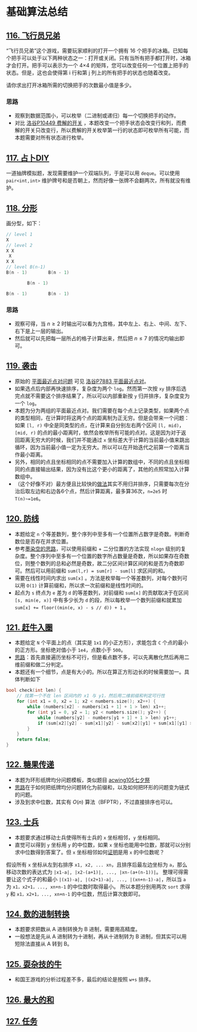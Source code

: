 # 基础算法总结

## [116. 飞行员兄弟](https://www.acwing.com/problem/content/118/)

“飞行员兄弟”这个游戏，需要玩家顺利的打开一个拥有 16 个把手的冰箱。已知每个把手可以处于以下两种状态之一：打开或关闭。只有当所有把手都打开时，冰箱才会打开。把手可以表示为一个 4×4 的矩阵，您可以改变任何一个位置上把手的状态。但是，这也会使得第 i 行和第 j 列上的所有把手的状态也随着改变。

请你求出打开冰箱所需的切换把手的次数最小值是多少。

### 思路

- 观察到数据范围小，可以枚举（二进制或递归）每一个切换把手的动作。
- 对比 [洛谷P10449 费解的开关](https://www.luogu.com.cn/problem/P10449) ，本题改变一个把手状态会改变行和列，而费解的开关只改变行，所以费解的开关枚举第一行的状态即可枚举所有可能，而本题需要对所有状态进行枚举。

## [117. 占卜DIY](https://www.acwing.com/problem/content/119/)

一道抽牌模拟题，发现需要维护一个双端队列，于是可以用 `deque`。可以使用 `pair<int,int>` 维护牌号和是否朝上，然而好像一张牌不会翻两次，所有就没有维护。

## [118. 分形](https://www.acwing.com/problem/content/120/)

画分型，如下：

```c++
// level 1
X
// level 2
X X
 X
X X
// level B(n-1)
B(n - 1)        B(n - 1)

        B(n - 1)

B(n - 1)        B(n - 1)
```

### 思路

- 观察可得，当 $n\geq 2$ 时输出可以看为九宫格，其中左上、右上、中间、左下、右下是上一层的输出。
- 然后就可以先把每一层所占的格子计算出来，然后把 $n\leq 7$ 的情况均输出即可。

## [119. 袭击](https://www.acwing.com/problem/content/121/)

- 原始的 [平面最近点对问题](https://oi-wiki.org/geometry/nearest-points/) 可见 [洛谷P7883 平面最近点对](https://www.luogu.com.cn/problem/P7883)。
- 如果选点后内部再快速排序，复杂度为两个 `log`。然而第一次按 `xy` 排序后选完点就不需要这个排序结果了，所以可以内部重新按 `y` 归并排序，复杂度变为一个 `log`。
- 本题为分为两组的平面最近点对。我们需要在每个点上记录类型，如果两个点的类型相同，在计算时将这两个点的距离制为正无穷。但是会带来一个问题：如果 `[l, r)` 中全是同类型的点，在计算来自分别左右两个区间 `[l, mid)`，`[mid, r)` 的点的最小距离时，依然会枚举所有可能的点对。这是因为对于返回距离无穷大的时候，我们并不能通过 `x` 坐标差大于计算的当前最小值来跳出循环，因为当前最小值一定为无穷大。所以可以在开始迭代之前算一个距离当作最小距离。
- 另外，相同的点且坐标相同的点不需要加入计算的数组中，不同的点且坐标相同的点直接输出结果，因为没有比这个更小的距离了，其他的点照常加入计算数组中。
- （这个好像不对）最方便且比较快的[做法](https://www.acwing.com/problem/content/discussion/content/8211/)其实不用归并排序，只需要每次在分治后取左边和右边各6个点，然后计算距离，最多算36次，`n=2e5` 时 `T(n)~=1e6`。

## [120. 防线](https://www.acwing.com/problem/content/122/)

- 本题给定 `n` 个等差数列，整个序列中至多有一个位置所占数字是奇数。判断奇数位是否存在并求位置。
- 参考[墨染空的思路](https://www.acwing.com/solution/content/2545/)，可以使用前缀和 + 二分位置的方法实现 `nlogn` 级别的复杂度。整个序列中至多有一个位置的数字所占数量是奇数，所以如果存在奇数位，则整个数列的总和必然是奇数，故二分区间计算区间的和是否为奇数即可。然后可以用前缀和 `sum(l,r) = sum[r] - sum[l]` 求区间的和。
- 需要在线性时间内求出 `sum[x]` 。方法是枚举每一个等差数列，对每个数列可以用 `O(1)` 计算前缀和，所以求一次前缀和是线性时间的。
- 起点为 `s` 终点为 `e` 差为 `d` 的等差数列，对前缀和 `sum[x]` 的贡献取决于在区间 `[s, min(e, x)]` 中有多少长为 `d` 的段，所以每枚举一个数列前缀和就累加 `sum[x] += floor((min(e, x) - s // d)) + 1` 。

## [121. 赶牛入圈](https://www.acwing.com/problem/content/123/)

- 本题给定 `N` 个平面上的点（其实是 `1x1` 的小正方形），求能包含 `C` 个点的最小的正方形。坐标绝对值小于 `1e4`，点数小于 `500`。
- [思路](https://www.acwing.com/solution/content/1091/)：首先直接遍历坐标不可行，但是看点数不多，可以先离散化然后再用二维前缀和做二分判定。
- 本题还有一个细节，点是有大小的。所以在算正方形边长的时候需要加一。具体判断如下

```c++
bool check(int len) {
    // 找第一个不在 len 区间内的 x1 与 y1，然后用二维前缀和判定可行性
    for (int x1 = 0, x2 = 1; x2 < numbers.size(); x2++) {
        while (numbers[x2] - numbers[x1 + 1] + 1 > len) x1++;
        for (int y1 = 0, y2 = 1; y2 < numbers.size(); y2++) {
            while (numbers[y2] - numbers[y1 + 1] + 1 > len) y1++;
            if (sum[x2][y2] - sum[x1][y2] - sum[x2][y1] + sum[x1][y1] >= C) return true;
        }
    }
    return false;
}
```

## [122. 糖果传递](https://www.acwing.com/problem/content/124/)

- 本题为环形纸牌均分问题模板，类似题目 [acwing105七夕祭](https://www.acwing.com/problem/content/107/)
- [思路](https://www.acwing.com/solution/content/41677/)在于如何把纸牌均分问题转化为前缀和，以及如何把环形的问题变为链式的问题。
- 涉及到求中位数，其实有 $O(n)$ 算法（BFPTR），不过直接排序也可以。

## [123. 士兵](https://www.acwing.com/problem/content/125/)

- 本题要求通过移动士兵使得所有士兵的 `x` 坐标相邻，`y` 坐标相同。
- 直觉可以得到 `y` 坐标用 `y` 的中位数，如果 `x` 坐标也能用中位数，那就可以分别求中位数得到答案了。但 `x` 坐标相邻如何[证明](https://www.acwing.com/solution/content/2392/)是用 `x` 的中位数呢？

假设所有 `x` 坐标从左到右排序 `x1, x2, ... xn`，且排序后最左边坐标为 `a`，那么移动次数的表达式为 `|x1-a|, |x2-(a+1)|, ..., |xn-(a+(n-1))|`。
整理可得需要让这个式子的和最小 `|(x1)-a|, |(x2+1)-a|, ..., |(xn+n-1)-a|`，所以当 `a` 为 `x1，x2+1，..., xn+n-1` 的中位数时取得最小。
所以本题分别用两次 `sort` 求得 `y` 和 `x1，x2+1，..., xn+n-1` 的中位数，然后计算次数即可。

## [124. 数的进制转换](https://www.acwing.com/problem/content/126/)

- 本题要求把数从 A 进制转换为 B 进制，需要用高精度。
- 一般想法是先从 A 进制转为十进制，再从十进制转为 B 进制，但其实可以用短除法直接从 A 转到 B。

## [125. 耍杂技的牛](https://www.acwing.com/problem/content/description/127/)

- 和国王游戏的分析过程差不多，最后的结论是按照 `w+s` 排序。

## [126. 最大的和](https://www.acwing.com/problem/content/description/128/)

## [127. 任务](https://www.acwing.com/problem/content/description/129/)